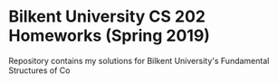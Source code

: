 # Bilkent University CS 202 Homeworks (Spring 2019)

Repository contains my solutions for Bilkent University's Fundamental Structures of Co